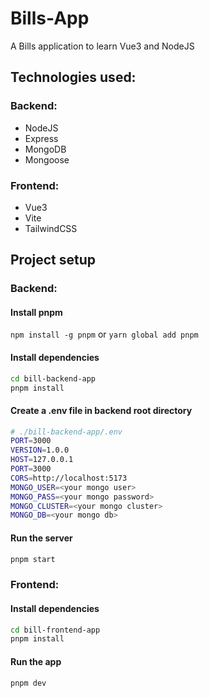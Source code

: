 # Bills-App
A Bills application to learn Vue3 and NodeJS

## Technologies used:

### Backend:
- NodeJS
- Express
- MongoDB
- Mongoose

### Frontend:
- Vue3
- Vite
- TailwindCSS

## Project setup
### Backend:
#### Install pnpm
```npm install -g pnpm``` or ```yarn global add pnpm```
#### Install dependencies
```sh
cd bill-backend-app
pnpm install
```
#### Create a .env file in backend root directory
```sh
# ./bill-backend-app/.env
PORT=3000
VERSION=1.0.0
HOST=127.0.0.1
PORT=3000
CORS=http://localhost:5173
MONGO_USER=<your mongo user>
MONGO_PASS=<your mongo password>
MONGO_CLUSTER=<your mongo cluster>
MONGO_DB=<your mongo db>
```

#### Run the server
```sh
pnpm start
```

### Frontend:
#### Install dependencies
```sh
cd bill-frontend-app
pnpm install
```

#### Run the app
```sh
pnpm dev
```
